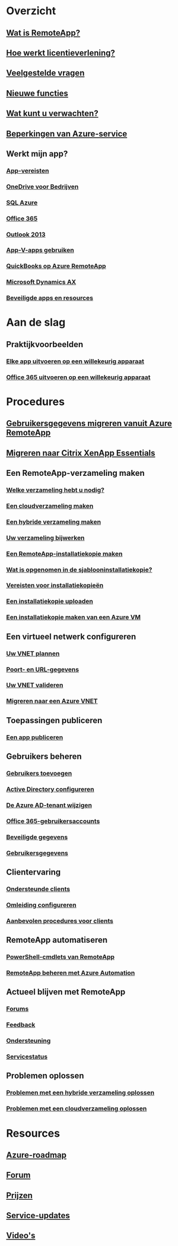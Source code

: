 # Overzicht
## [Wat is RemoteApp?](remoteapp-whatis.md)
## [Hoe werkt licentieverlening?](remoteapp-licensing.md)
## [Veelgestelde vragen](remoteapp-faq.md)
## [Nieuwe functies](remoteapp-whatsnew.md)
## [Wat kunt u verwachten?](remoteapp-roadmap.md)
## [Beperkingen van Azure-service](../azure-subscription-service-limits.md)
## Werkt mijn app?
### [App-vereisten](remoteapp-appreqs.md)
### [OneDrive voor Bedrijven](remoteapp-onedrive.md)
### [SQL Azure](remoteapp-sql.md)
### [Office 365](remoteapp-o365.md)
### [Outlook 2013](remoteapp-outlook.md)
### [App-V-apps gebruiken](remoteapp-appv.md)
### [QuickBooks op Azure RemoteApp](remoteapp-quickbooks.md)
### [Microsoft Dynamics AX](https://mbs.microsoft.com/customersource/global/ax/learning/documentation/msdax2012r3azremappprg)
### [Beveiligde apps en resources](remoteapp-secure.md)


# Aan de slag
## Praktijkvoorbeelden
### [Elke app uitvoeren op een willekeurig apparaat](remoteapp-anyapp.md)
### [Office 365 uitvoeren op een willekeurig apparaat](remoteapp-tutorial-o365anywhere.md)

# Procedures

## [Gebruikersgegevens migreren vanuit Azure RemoteApp](remoteapp-migrate.md)
## [Migreren naar Citrix XenApp Essentials](remoteapp-migrate-citrix.md)
## Een RemoteApp-verzameling maken
### [Welke verzameling hebt u nodig?](remoteapp-collections.md)
### [Een cloudverzameling maken](remoteapp-create-cloud-deployment.md)
### [Een hybride verzameling maken](remoteapp-create-hybrid-deployment.md)
### [Uw verzameling bijwerken](remoteapp-update.md)
### [Een RemoteApp-installatiekopie maken](remoteapp-imageoptions.md)
### [Wat is opgenomen in de sjablooninstallatiekopie?](remoteapp-images.md)
### [Vereisten voor installatiekopieën](remoteapp-imagereqs.md)
### [Een installatiekopie uploaden](remoteapp-uploadimage.md)
### [Een installatiekopie maken van een Azure VM](remoteapp-image-on-azurevm.md)
## Een virtueel netwerk configureren
### [Uw VNET plannen](remoteapp-planvnet.md)
### [Poort- en URL-gegevens](remoteapp-ports.md)
### [Uw VNET valideren](remoteapp-vnet.md)
### [Migreren naar een Azure VNET](remoteapp-migratevnet.md)
## Toepassingen publiceren
### [Een app publiceren](remoteapp-publish.md)
## Gebruikers beheren
### [Gebruikers toevoegen](remoteapp-user.md)
### [Active Directory configureren](remoteapp-ad.md)
### [De Azure AD-tenant wijzigen](remoteapp-changetenant.md)
### [Office 365-gebruikersaccounts](remoteapp-o365user.md)
### [Beveiligde gegevens](remoteapp-secureaccess.md)
### [Gebruikersgegevens](remoteapp-upd.md)
## Clientervaring
### [Ondersteunde clients](remoteapp-clients.md)
### [Omleiding configureren](remoteapp-redirection.md)
### [Aanbevolen procedures voor clients](remoteapp-clientbestpractices.md)
## RemoteApp automatiseren
### [PowerShell-cmdlets van RemoteApp](remoteapp-tutorial-arawithpowershell.md)
### [RemoteApp beheren met Azure Automation](automation-manage-remote-app.md)
## Actueel blijven met RemoteApp
### [Forums](http://feedback.azure.com/forums/247748-azure-remoteapp)
### [Feedback](http://feedback.azure.com/forums/247748-azure-remoteapp)
### [Ondersteuning](https://azure.microsoft.com/support/plans/)
### [Servicestatus](https://azure.microsoft.com/status/)
## Problemen oplossen
### [Problemen met een hybride verzameling oplossen](remoteapp-hybridtrouble.md)
### [Problemen met een cloudverzameling oplossen](remoteapp-cloudtrouble.md)

# Resources
## [Azure-roadmap](https://azure.microsoft.com/roadmap/)
## [Forum](https://social.msdn.microsoft.com/Forums/home?forum=AzureRemoteApp)
## [Prijzen](https://azure.microsoft.com/pricing/details/remoteapp/)
## [Service-updates](https://azure.microsoft.com/updates/?product=remoteapp)
## [Video's](https://azure.microsoft.com/documentation/videos/index/?services=remoteapp)
